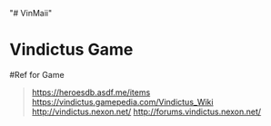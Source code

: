 "# VinMaii" 

# Vindictus Game 

#Ref for Game 
 >https://heroesdb.asdf.me/items
 >https://vindictus.gamepedia.com/Vindictus_Wiki
 >http://vindictus.nexon.net/
 >http://forums.vindictus.nexon.net/
